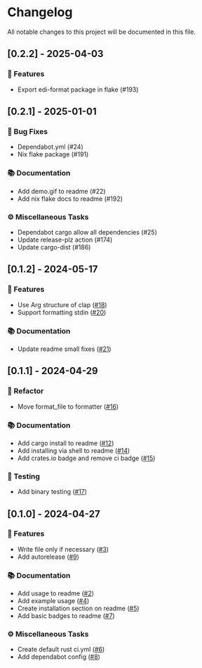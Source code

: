 # Changelog

All notable changes to this project will be documented in this file.

## [0.2.2] - 2025-04-03

### 🚀 Features

- Export edi-format package in flake (#193)

<!-- generated by git-cliff -->
## [0.2.1] - 2025-01-01

### 🐛 Bug Fixes

- Dependabot.yml (#24)
- Nix flake package (#191)

### 📚 Documentation

- Add demo.gif to readme (#22)
- Add nix flake docs to readme (#192)

### ⚙️ Miscellaneous Tasks

- Dependabot cargo allow all dependencies (#25)
- Update release-plz action (#174)
- Update cargo-dist (#186)

<!-- generated by git-cliff -->
## [0.1.2] - 2024-05-17

### 🚀 Features

- Use Arg structure of clap ([#18](https://github.com/zahidkizmaz/edi-format/pull/18))
- Support formatting stdin ([#20](https://github.com/zahidkizmaz/edi-format/pull/20))

### 📚 Documentation

- Update readme small fixes ([#21](https://github.com/zahidkizmaz/edi-format/pull/21))

<!-- generated by git-cliff -->
## [0.1.1] - 2024-04-29

### 🚜 Refactor

- Move format_file to formatter ([#16](https://github.com/zahidkizmaz/edi-format/pull/16))

### 📚 Documentation

- Add cargo install to readme ([#12](https://github.com/zahidkizmaz/edi-format/pull/12))
- Add installing via shell to readme ([#14](https://github.com/zahidkizmaz/edi-format/pull/14))
- Add crates.io badge and remove ci badge ([#15](https://github.com/zahidkizmaz/edi-format/pull/15))

### 🧪 Testing

- Add binary testing ([#17](https://github.com/zahidkizmaz/edi-format/pull/17))

<!-- generated by git-cliff -->
## [0.1.0] - 2024-04-27

### 🚀 Features

- Write file only if necessary ([#3](https://github.com/zahidkizmaz/edi-format/pull/3))
- Add autorelease ([#9](https://github.com/zahidkizmaz/edi-format/pull/9))

### 📚 Documentation

- Add usage to readme ([#2](https://github.com/zahidkizmaz/edi-format/pull/2))
- Add example usage ([#4](https://github.com/zahidkizmaz/edi-format/pull/4))
- Create installation section on readme ([#5](https://github.com/zahidkizmaz/edi-format/pull/5))
- Add basic badges to readme ([#7](https://github.com/zahidkizmaz/edi-format/pull/7))

### ⚙️ Miscellaneous Tasks

- Create default rust ci.yml ([#6](https://github.com/zahidkizmaz/edi-format/pull/6))
- Add dependabot config ([#8](https://github.com/zahidkizmaz/edi-format/pull/8))

<!-- generated by git-cliff -->

